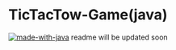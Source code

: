 # TicTacTow-Game(java)
[![made-with-java](https://img.shields.io/badge/Made%20with-Python-1f425f.svg)](https://www.java.com/en/)
readme will be updated soon

